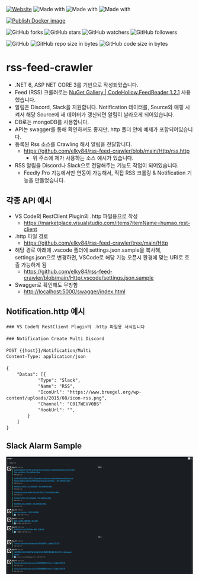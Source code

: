 [![Website](https://img.shields.io/website-up-down-green-red/http/shields.io.svg?label=elky-essay)](https://elky84.github.io)
![Made with](https://img.shields.io/badge/made%20with-.NET6-brightgreen.svg)
![Made with](https://img.shields.io/badge/made%20with-JavaScript-blue.svg)
![Made with](https://img.shields.io/badge/made%20with-MongoDB-red.svg)

[![Publish Docker image](https://github.com/elky84/rss-feed-crawler/actions/workflows/publish_docker.yml/badge.svg)](https://github.com/elky84/rss-feed-crawler/actions/workflows/publish_docker.yml)

![GitHub forks](https://img.shields.io/github/forks/elky84/rss-feed-crawler.svg?style=social&label=Fork)
![GitHub stars](https://img.shields.io/github/stars/elky84/rss-feed-crawler.svg?style=social&label=Stars)
![GitHub watchers](https://img.shields.io/github/watchers/elky84/rss-feed-crawler.svg?style=social&label=Watch)
![GitHub followers](https://img.shields.io/github/followers/elky84.svg?style=social&label=Follow)

![GitHub](https://img.shields.io/github/license/mashape/apistatus.svg)
![GitHub repo size in bytes](https://img.shields.io/github/repo-size/elky84/rss-feed-crawler.svg)
![GitHub code size in bytes](https://img.shields.io/github/languages/code-size/elky84/rss-feed-crawler.svg)

# rss-feed-crawler

* .NET 6, ASP NET CORE 3를 기반으로 작성되었습니다.
* Feed (RSS) 크롤러로는 [NuGet Gallery | CodeHollow.FeedReader 1.2.1](https://www.nuget.org/packages/CodeHollow.FeedReader/) 사용했습니다.
* 알림은 Discord, Slack을 지원합니다. Notification 데이터를, Source와 매핑 시켜서 해당 Source에 새 데이터가 갱신되면 알림이 날라오게 되어있습니다.
* DB로는 mongoDB를 사용합니다.
* API는 swagger를 통해 확인하셔도 좋지만, http 폴더 안에 예제가 포함되어있습니다.
* 등록된 Rss 소스를 Crawling 해서 알림을 전달합니다.
  * <https://github.com/elky84/rss-feed-crawler/blob/main/Http/rss.http>
    * 위 주소에 제가 사용하는 소스 예시가 있습니다.
* RSS 알림을 Discord나 Slack으로 전달해주는 기능도 작업이 되어있습니다.
	* Feedly Pro 기능에서만 연동이 가능해서, 직접 RSS 크롤링 & Notification 기능을 만들었습니다.

## 각종 API 예시
* VS Code의 RestClient Plugin의 .http 파일용으로 작성
  * <https://marketplace.visualstudio.com/items?itemName=humao.rest-client>
* .http 파일 경로
  * <https://github.com/elky84/rss-feed-crawler/tree/main/Http>
* 해당 경로 아래에 .vscode 폴더에 settings.json.sample을 복사해, settings.json으로 변경하면, VSCode로 해당 기능 오픈시 환경에 맞는 URI로 호출 가능하게 됨
  * <https://github.com/elky84/rss-feed-crawler/blob/main/Http/.vscode/settings.json.sample>
* Swagger로 확인해도 무방함
  * <http://localhost:5000/swagger/index.html>

## Notification.http 예시

```
### VS Code의 RestClient Plugin의 .http 파일용 서식입니다

### Notification Create Multi Discord

POST {{host}}/Notification/Multi
Content-Type: application/json

{
	"Datas": [{
			"Type": "Slack",
			"Name": "RSS",
			"IconUrl": "https://www.bruegel.org/wp-content/uploads/2015/08/icon-rss.png",
			"Channel": "C017WEVV0BS"
			"HookUrl": "",
		}
	]
}
```

## Slack Alarm Sample

![sample1](sample1.png)
